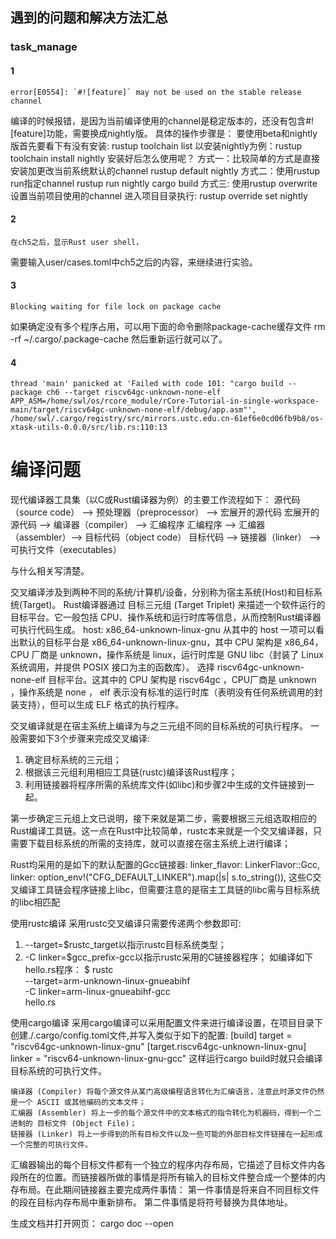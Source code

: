 

## 遇到的问题和解决方法汇总
### task_manage
#### 1
    error[E0554]: `#![feature]` may not be used on the stable release channel
编译的时候报错，是因为当前编译使用的channel是稳定版本的，还没有包含#![feature]功能，需要换成nightly版。
具体的操作步骤是：
要使用beta和nightly版首先要看下有没有安装: rustup toolchain list
 以安装nightly为例：rustup toolchain install nightly
安装好后怎么使用呢？
    方式一：比较简单的方式是直接安装加更改当前系统默认的channel
        rustup default nightly
    方式二：使用rustup run指定channel
        rustup run nightly cargo build
    方式三: 使用rustup overwrite设置当前项目使用的channel 
        进入项目目录执行:
        rustup override set nightly

#### 2
    在ch5之后，显示Rust user shell，
需要输入user/cases.toml中ch5之后的内容，来继续进行实验。

#### 3
    Blocking waiting for file lock on package cache
如果确定没有多个程序占用，可以用下面的命令删除package-cache缓存文件
    rm -rf ~/.cargo/.package-cache
然后重新运行就可以了。

#### 4
    thread 'main' panicked at 'Failed with code 101: "cargo build --package ch6 --target riscv64gc-unknown-none-elf APP_ASM=/home/swl/os/rcore_module/rCore-Tutorial-in-single-workspace-main/target/riscv64gc-unknown-none-elf/debug/app.asm"', /home/swl/.cargo/registry/src/mirrors.ustc.edu.cn-61ef6e0cd06fb9b8/os-xtask-utils-0.0.0/src/lib.rs:110:13



# 编译问题
现代编译器工具集（以C或Rust编译器为例）的主要工作流程如下：
    源代码（source code） –> 预处理器（preprocessor） –> 宏展开的源代码
    宏展开的源代码 –> 编译器（compiler） –> 汇编程序
    汇编程序 –> 汇编器（assembler）–> 目标代码（object code）
    目标代码 –> 链接器（linker） –> 可执行文件（executables）

与什么相关写清楚。

交叉编译涉及到两种不同的系统/计算机/设备，分别称为宿主系统(Host)和目标系统(Target)。
Rust编译器通过 目标三元组 (Target Triplet) 来描述一个软件运行的目标平台。它一般包括 CPU、操作系统和运行时库等信息，从而控制Rust编译器可执行代码生成。
host: x86_64-unknown-linux-gnu
从其中的 host 一项可以看出默认的目标平台是 x86_64-unknown-linux-gnu，其中 CPU 架构是 x86_64，CPU 厂商是 unknown，操作系统是 linux，运行时库是 GNU libc（封装了 Linux 系统调用，并提供 POSIX 接口为主的函数库）。
选择 riscv64gc-unknown-none-elf 目标平台。这其中的 CPU 架构是 riscv64gc ，CPU厂商是 unknown ，操作系统是 none ， elf 表示没有标准的运行时库（表明没有任何系统调用的封装支持），但可以生成 ELF 格式的执行程序。

交叉编译就是在宿主系统上编译为与之三元组不同的目标系统的可执行程序。
一般需要如下3个步骤来完成交叉编译:
1. 确定目标系统的三元组；
2. 根据该三元组利用相应工具链(rustc)编译该Rust程序；
3. 利用链接器将程序所需的系统库文件(如libc)和步骤2中生成的文件链接到一起。

第一步确定三元组上文已说明，接下来就是第二步，需要根据三元组选取相应的Rust编译工具链。这一点在Rust中比较简单，rustc本来就是一个交叉编译器，只需要下载目标系统的所需的支持库，就可以直接在宿主系统上进行编译；

Rust均采用的是如下的默认配置的Gcc链接器:
linker_flavor: LinkerFlavor::Gcc,
    linker: option_env!("CFG_DEFAULT_LINKER").map(|s| s.to_string()),
这些C交叉编译工具链会程序链接上libc，但需要注意的是宿主工具链的libc需与目标系统的libc相匹配

使用rustc编译
采用rustc交叉编译只需要传递两个参数即可:
1. --target=$rustc_target以指示rustc目标系统类型；
2. -C linker=$gcc_prefix-gcc以指示rustc采用的C链接器程序；
如编译如下hello.rs程序：
$ rustc \
--target=arm-unknown-linux-gnueabihf \
    -C linker=arm-linux-gnueabihf-gcc \
    hello.rs

使用cargo编译
采用cargo编译可以采用配置文件来进行编译设置，在项目目录下创建./.cargo/config.toml文件,并写入类似于如下的配置:
[build]
target = "riscv64gc-unknown-linux-gnu"
[target.riscv64gc-unknown-linux-gnu]
linker = "riscv64-unknown-linux-gnu-gcc"
这样运行cargo build时就只会编译目标系统的可执行文件。



    编译器 (Compiler) 将每个源文件从某门高级编程语言转化为汇编语言，注意此时源文件仍然是一个 ASCII 或其他编码的文本文件；
    汇编器 (Assembler) 将上一步的每个源文件中的文本格式的指令转化为机器码，得到一个二进制的 目标文件 (Object File)；
    链接器 (Linker) 将上一步得到的所有目标文件以及一些可能的外部目标文件链接在一起形成一个完整的可执行文件。

汇编器输出的每个目标文件都有一个独立的程序内存布局，它描述了目标文件内各段所在的位置。而链接器所做的事情是将所有输入的目标文件整合成一个整体的内存布局。在此期间链接器主要完成两件事情：
    第一件事情是将来自不同目标文件的段在目标内存布局中重新排布。
    第二件事情是将符号替换为具体地址。



生成文档并打开网页：
cargo doc --open